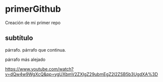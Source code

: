 # primerGithub

Creación de mi primer repo

## subtítulo

párrafo.
párrafo que continua.

párrafo más alejado

<https://www.youtube.com/watch?v=dQw4w9WgXcQ&pp=ygUXbmV2ZXIgZ29ubmEgZ2l2ZSB5b3UgdXA%3D>
